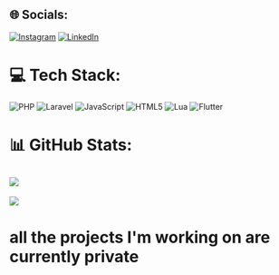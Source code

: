 
## 🌐 Socials:
[![Instagram](https://img.shields.io/badge/Instagram-%23E4405F.svg?logo=Instagram&logoColor=white)](https://instagram.com/apip01____) [![LinkedIn](https://img.shields.io/badge/LinkedIn-%230077B5.svg?logo=linkedin&logoColor=white)](https://linkedin.com/in/afifmedya) 

# 💻 Tech Stack:
![PHP](https://img.shields.io/badge/php-%23777BB4.svg?style=for-the-badge&logo=php&logoColor=white) ![Laravel](https://img.shields.io/badge/laravel-%23FF2D20.svg?style=for-the-badge&logo=laravel&logoColor=white) ![JavaScript](https://img.shields.io/badge/javascript-%23323330.svg?style=for-the-badge&logo=javascript&logoColor=%23F7DF1E) ![HTML5](https://img.shields.io/badge/html5-%23E34F26.svg?style=for-the-badge&logo=html5&logoColor=white) ![Lua](https://img.shields.io/badge/lua-%232C2D72.svg?style=for-the-badge&logo=lua&logoColor=white) ![Flutter](https://img.shields.io/badge/Flutter-%2302569B.svg?style=for-the-badge&logo=Flutter&logoColor=white)
# 📊 GitHub Stats:
![](https://github-readme-stats.vercel.app/api?username=ItzApipAjalah&theme=dark&hide_border=false&include_all_commits=false&count_private=false)<br/>
---
[![](https://visitcount.itsvg.in/api?id=ItzApipAjalah&icon=0&color=0)](https://visitcount.itsvg.in)

# all the projects I'm working on are currently private
<!-- Proudly created with GPRM ( https://gprm.itsvg.in ) -->
